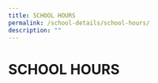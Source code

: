 ```yaml
---
title: SCHOOL HOURS
permalink: /school-details/school-hours/
description: ""
---
```

# SCHOOL HOURS
